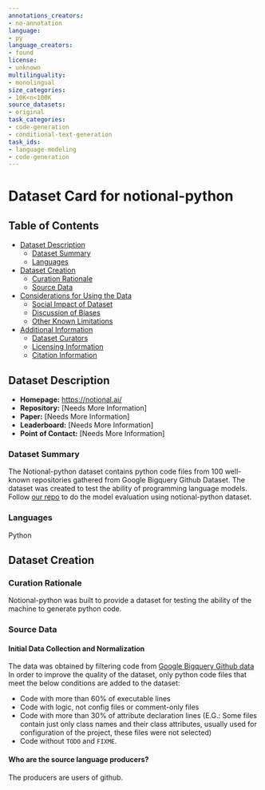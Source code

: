 ```yaml
---
annotations_creators:
- no-annotation
language:
- py
language_creators:
- found
license:
- unknown
multilinguality:
- monolingual
size_categories:
- 10K<n<100K
source_datasets:
- original
task_categories:
- code-generation
- conditional-text-generation
task_ids:
- language-modeling
- code-generation
---
```


# Dataset Card for notional-python

## Table of Contents
- [Dataset Description](#dataset-description)
  - [Dataset Summary](#dataset-summary)
  - [Languages](#languages)
- [Dataset Creation](#dataset-creation)
  - [Curation Rationale](#curation-rationale)
  - [Source Data](#source-data)
- [Considerations for Using the Data](#considerations-for-using-the-data)
  - [Social Impact of Dataset](#social-impact-of-dataset)
  - [Discussion of Biases](#discussion-of-biases)
  - [Other Known Limitations](#other-known-limitations)
- [Additional Information](#additional-information)
  - [Dataset Curators](#dataset-curators)
  - [Licensing Information](#licensing-information)
  - [Citation Information](#citation-information)

## Dataset Description

- **Homepage:** https://notional.ai/
- **Repository:** [Needs More Information]
- **Paper:** [Needs More Information]
- **Leaderboard:** [Needs More Information]
- **Point of Contact:** [Needs More Information]

### Dataset Summary

The Notional-python dataset contains python code files from 100 well-known repositories gathered from Google Bigquery Github Dataset. The dataset was created to test the ability of programming language models.
Follow [our repo]() to do the model evaluation using notional-python dataset.

### Languages

Python

## Dataset Creation

### Curation Rationale

Notional-python was built to provide a dataset for testing the ability of the machine to generate python code.

### Source Data

#### Initial Data Collection and Normalization

The data was obtained by filtering code from [Google Bigquery Github data](https://cloud.google.com/blog/topics/public-datasets/github-on-bigquery-analyze-all-the-open-source-code)
In order to improve the quality of the dataset, only python code files that meet the below conditions are added to the dataset:
- Code with more than 60% of executable lines
- Code with logic, not config files or comment-only files
- Code with more than 30% of attribute declaration lines (E.G.: Some files contain just only class names and their class attributes, usually used for configuration of the project, these files were not selected)
- Code without `TODO` and `FIXME`.

#### Who are the source language producers?

The producers are users of github.

